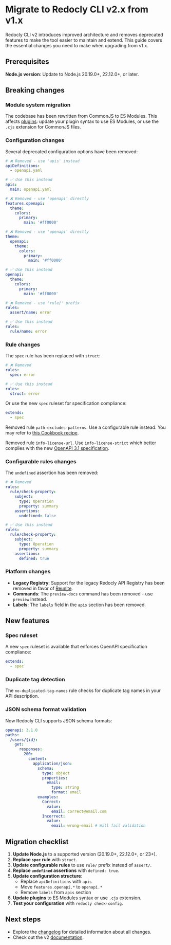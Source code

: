# Migrate to Redocly CLI v2.x from v1.x

Redocly CLI v2 introduces improved architecture and removes deprecated features to make the tool easier to maintain and extend.
This guide covers the essential changes you need to make when upgrading from v1.x.

## Prerequisites

**Node.js version**: Update to Node.js 20.19.0+, 22.12.0+, or later.

## Breaking changes

### Module system migration

The codebase has been rewritten from CommonJS to ES Modules.
This affects [plugins](../configuration/reference/plugins.md): update your plugin syntax to use ES Modules, or use the `.cjs` extension for CommonJS files.

### Configuration changes

Several deprecated configuration options have been removed:

```yaml
# ❌ Removed - use 'apis' instead
apiDefinitions:
  - openapi.yaml

# ✅ Use this instead
apis:
  main: openapi.yaml
```

```yaml
# ❌ Removed - use 'openapi' directly
features.openapi:
  theme:
    colors:
      primary:
        main: '#ff0000'

# ❌ Removed - use 'openapi' directly
theme:
  openapi:
    theme:
      colors:
        primary:
          main: '#ff0000'

# ✅ Use this instead
openapi:
  theme:
    colors:
      primary:
        main: '#ff0000'
```

```yaml
# ❌ Removed - use 'rule/' prefix
rules:
  assert/name: error

# ✅ Use this instead
rules:
  rule/name: error
```

### Rule changes

The `spec` rule has been replaced with `struct`:

```yaml
# ❌ Removed
rules:
  spec: error

# ✅ Use this instead
rules:
  struct: error
```

Or use the new `spec` ruleset for specification compliance:

```yaml
extends:
  - spec
```

Removed rule `path-excludes-patterns`.
Use a configurable rule instead.
You may refer to [this Cookbook recipe](https://github.com/Redocly/redocly-cli-cookbook/tree/main/configurable-rules/path-excludes-pattern).

Removed rule `info-license-url`.
Use `info-license-strict` which better complies with the new [OpenAPI 3.1 specification](https://github.com/OAI/OpenAPI-Specification/blob/main/versions/3.1.0.md#license-object).

### Configurable rules changes

The `undefined` assertion has been removed:

```yaml
# ❌ Removed
rules:
  rule/check-property:
    subject:
      type: Operation
      property: summary
    assertions:
      undefined: false

# ✅ Use this instead
rules:
  rule/check-property:
    subject:
      type: Operation
      property: summary
    assertions:
      defined: true
```

### Platform changes

- **Legacy Registry**: Support for the legacy Redocly API Registry has been removed in favor of [Reunite](https://app.cloud.redocly.com/).
- **Commands**: The `preview-docs` command has been removed - use `preview` instead.
- **Labels**: The `labels` field in the `apis` section has been removed.

## New features

### Spec ruleset

A new `spec` ruleset is available that enforces OpenAPI specification compliance:

```yaml
extends:
  - spec
```

### Duplicate tag detection

The `no-duplicated-tag-names` rule checks for duplicate tag names in your API description.

### JSON schema format validation

Now Redocly CLI supports JSON schema formats:

```yaml
openapi: 3.1.0
paths:
  /users/{id}:
    get:
      responses:
        200:
          content:
            application/json:
              schema:
                type: object
                properties:
                  email:
                    type: string
                    format: email
              examples:
                Correct:
                  value:
                    email: correct@email.com
                Incorrect:
                  value:
                    email: wrong-email # Will fail validation
```

## Migration checklist

1. **Update Node.js** to a supported version (20.19.0+, 22.12.0+, or 23+).
2. **Replace `spec` rule** with `struct`.
3. **Update configurable rules** to use `rule/` prefix instead of `assert/`.
4. **Replace `undefined` assertions** with `defined: true`.
5. **Update configuration structure**:
   - Replace `apiDefinitions` with `apis`
   - Move `features.openapi.*` to `openapi.*`
   - Remove `labels` from `apis` section
6. **Update plugins** to ES Modules syntax or use `.cjs` extension.
7. **Test your configuration** with `redocly check-config`.

## Next steps

- Explore the [changelog](https://redocly.com/docs/cli/v2/changelog) for detailed information about all changes.
- Check out the v2 [documentation](https://redocly.com/docs/cli/v2/).

